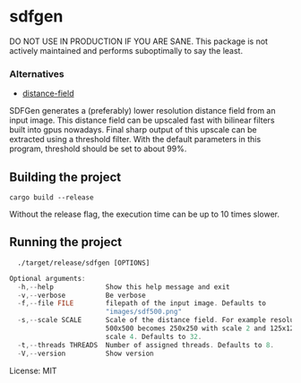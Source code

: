 # sdfgen

DO NOT USE IN PRODUCTION IF YOU ARE SANE. This package is not actively maintained and performs suboptimally to say the least.
### Alternatives
- [distance-field](https://crates.io/crates/distance-field)

SDFGen generates a (preferably) lower resolution distance field from an input image.
This distance field can be upscaled fast with bilinear filters built into gpus nowadays.
Final sharp output of this upscale can be extracted using a threshold filter. With the default parameters in this program, threshold should be set to about 99%.

## Building the project
```console
cargo build --release
```
Without the release flag, the execution time can be up to 10 times slower.
## Running the project
```console
  ./target/release/sdfgen [OPTIONS]
```
```rust
Optional arguments:
  -h,--help             Show this help message and exit
  -v,--verbose          Be verbose
  -f,--file FILE        filepath of the input image. Defaults to
                        "images/sdf500.png"
  -s,--scale SCALE      Scale of the distance field. For example resolution
                        500x500 becomes 250x250 with scale 2 and 125x125 with
                        scale 4. Defaults to 32.
  -t,--threads THREADS  Number of assigned threads. Defaults to 8.
  -V,--version          Show version
```
<!-- Please do not edit the README.md file directly, as it is compiled from the documentation at src/main.rs -->
<!-- Instead, make the edits into the main.rs file and then run the compile_readme.sh or equivalent. -->

License: MIT
